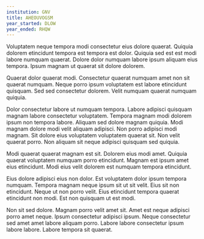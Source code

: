 ```yaml
---
institution: GNV
title: AHEOUVOGSM
year_started: DLOW
year_ended: RHQW
---
```


Voluptatem neque tempora modi consectetur eius dolore quaerat. Quiquia dolorem etincidunt tempora est tempora est dolor. Quiquia sed est est modi labore numquam quaerat. Dolore dolor numquam labore ipsum aliquam eius tempora. Ipsum magnam ut quaerat sit dolore dolorem.

Quaerat dolor quaerat modi. Consectetur quaerat numquam amet non sit quaerat numquam. Neque porro ipsum voluptatem est labore etincidunt quisquam. Sed sed consectetur dolorem. Velit numquam quaerat numquam quiquia.

Dolor consectetur labore ut numquam tempora. Labore adipisci quisquam magnam labore consectetur voluptatem. Tempora magnam modi dolorem ipsum non tempora labore. Aliquam sed dolore magnam quiquia. Modi magnam dolore modi velit aliquam adipisci. Non porro adipisci modi magnam. Sit dolore eius voluptatem voluptatem quaerat sit. Non velit quaerat porro. Non aliquam sit neque adipisci quisquam sed quiquia.

Modi quaerat quaerat magnam est sit. Dolorem eius modi amet. Quiquia quaerat voluptatem numquam porro etincidunt. Magnam est ipsum amet eius etincidunt. Modi eius velit dolorem est numquam tempora etincidunt.

Eius dolore adipisci eius non dolor. Est voluptatem dolor ipsum tempora numquam. Tempora magnam neque ipsum sit ut sit velit. Eius sit non etincidunt. Neque ut non porro velit. Eius etincidunt tempora quaerat etincidunt non modi. Est non quisquam ut est modi.

Non sit sed dolore. Magnam porro velit amet sit. Amet est neque adipisci porro amet neque. Ipsum consectetur adipisci ipsum. Neque consectetur sed amet amet labore aliquam porro. Labore labore consectetur ipsum labore labore. Labore tempora sit quaerat.
    